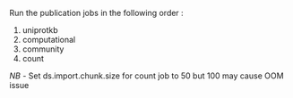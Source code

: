 Run the publication jobs in the following order :
1. uniprotkb
2. computational
3. community
4. count

*NB* - Set ds.import.chunk.size for count job to 50 but 100 may cause OOM issue 